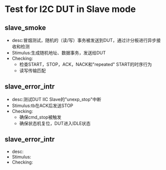 # Test for I2C DUT in Slave mode 
## slave_smoke
- desc:冒烟测试，随机的（读/写）事务被发送到DUT，通过计分板进行异步接收和检测
- Stimulus:生成随机地址、数据事务，发送给DUT
- Checking:
  - 检查START，STOP，ACK，NACK和"repeated" START的时序行为
  - 读写传输匹配

## slave_error_intr
- desc:测试DUT IIC Slave的"unexp_stop"中断
- Stimulus:tb在ACK后发送STOP
- Checking:
  - 确保cmd_stop被触发
  - 确保状态机复位，DUT进入IDLE状态

## slave_error_intr
- desc:
- Stimulus:
- Checking: